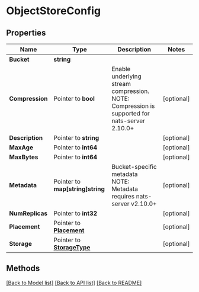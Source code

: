 # ObjectStoreConfig

## Properties

Name | Type | Description | Notes
------------ | ------------- | ------------- | -------------
**Bucket** | **string** |  | 
**Compression** | Pointer to **bool** | Enable underlying stream compression. NOTE: Compression is supported for nats-server 2.10.0+ | [optional] 
**Description** | Pointer to **string** |  | [optional] 
**MaxAge** | Pointer to **int64** |  | [optional] 
**MaxBytes** | Pointer to **int64** |  | [optional] 
**Metadata** | Pointer to **map[string]string** | Bucket-specific metadata NOTE: Metadata requires nats-server v2.10.0+ | [optional] 
**NumReplicas** | Pointer to **int32** |  | [optional] 
**Placement** | Pointer to [**Placement**](Placement.md) |  | [optional] 
**Storage** | Pointer to [**StorageType**](StorageType.md) |  | [optional] 

## Methods


[[Back to Model list]](../README.md#documentation-for-models) [[Back to API list]](../README.md#documentation-for-api-endpoints) [[Back to README]](../README.md)


